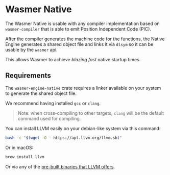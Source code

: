 # Wasmer Native

The Wasmer Native is usable with any compiler implementation
based on `wasmer-compiler` that is able to emit Position Independent
Code (PIC).

After the compiler generates the machine code for the functions, the
Native Engine generates a shared object file and links it via `dlsym`
so it can be usable by the `wasmer` api.

This allows Wasmer to achieve *blazing fast* native startup times.

## Requirements

The `wasmer-engine-native` crate requires a linker available on your
system to generate the shared object file.

We recommend having installed `gcc` or `clang`.

> Note: when cross-compiling to other targets, `clang` will be the
> default command used for compiling.

You can install LLVM easily on your debian-like system via this command:

```bash
bash -c "$(wget -O - https://apt.llvm.org/llvm.sh)"
```

Or in macOS:

```bash
brew install llvm
```

Or via any of the [pre-built binaries that LLVM offers](https://releases.llvm.org/download.html).
